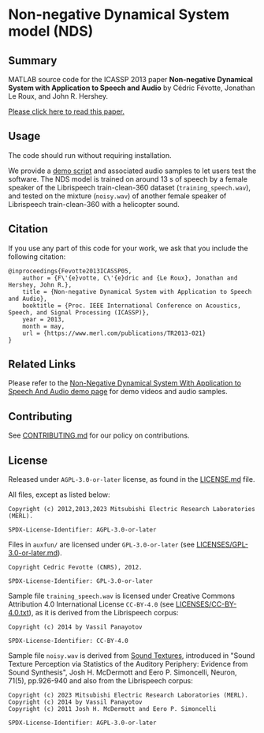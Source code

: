 <!--
Copyright (C) 2012,2013,2023 Mitsubishi Electric Research Laboratories (MERL)

SPDX-License-Identifier: AGPL-3.0-or-later
-->
# Non-negative Dynamical System model (NDS)

## Summary

MATLAB source code for the ICASSP 2013 paper **Non-negative Dynamical System with Application to Speech and Audio** by Cédric Févotte, Jonathan Le Roux, and John R. Hershey.

[Please click here to read this paper.](https://www.merl.com/publications/TR2013-021)

## Usage

The code should run without requiring installation.

We provide a [demo script](nds_demo.m) and associated audio samples to let users test the software. The NDS model is trained on around 13 s of speech by a female speaker of the Librispeech train-clean-360 dataset (`training_speech.wav`), and tested on the mixture (`noisy.wav`) of another female speaker of Librispeech train-clean-360 with a helicopter sound.

## Citation

If you use any part of this code for your work, we ask that you include the following citation:
```
@inproceedings{Fevotte2013ICASSP05,
    author = {F\'{e}votte, C\'{e}dric and {Le Roux}, Jonathan and Hershey, John R.},
    title = {Non-negative Dynamical System with Application to Speech and Audio},
    booktitle = {Proc. IEEE International Conference on Acoustics, Speech, and Signal Processing (ICASSP)},
    year = 2013,
    month = may,
    url = {https://www.merl.com/publications/TR2013-021}
}
```

## Related Links

Please refer to the [Non-Negative Dynamical System With Application to Speech And Audio demo page](https://www.merl.com/demos/speech-enhancement) for demo videos and audio samples.

## Contributing

See [CONTRIBUTING.md](CONTRIBUTING.md) for our policy on contributions.

## License

Released under `AGPL-3.0-or-later` license, as found in the [LICENSE.md](LICENSE.md) file.

All files, except as listed below:

```
Copyright (c) 2012,2013,2023 Mitsubishi Electric Research Laboratories (MERL).

SPDX-License-Identifier: AGPL-3.0-or-later
```

Files in `auxfun/` are licensed under `GPL-3.0-or-later` (see [LICENSES/GPL-3.0-or-later.md](LICENSES/GPL-3.0-or-later.md)).
```
Copyright Cedric Fevotte (CNRS), 2012.

SPDX-License-Identifier: GPL-3.0-or-later
```

Sample file `training_speech.wav` is licensed under Creative Commons Attribution 4.0 International License `CC-BY-4.0` (see [LICENSES/CC-BY-4.0.txt](LICENSES/CC-BY-4.0.txt)), as it is derived from the Librispeech corpus:

```
Copyright (c) 2014 by Vassil Panayotov

SPDX-License-Identifier: CC-BY-4.0
```

Sample file `noisy.wav` is derived from [Sound Textures](https://mcdermottlab.mit.edu/McDermott_Simoncelli_2011_168_Sound_Textures.zip), introduced in "Sound Texture Perception via Statistics
of the Auditory Periphery: Evidence from Sound Synthesis", Josh H. McDermott and Eero P. Simoncelli, Neuron, 71(5), pp.926-940 and also from the Librispeech corpus:

```
Copyright (c) 2023 Mitsubishi Electric Research Laboratories (MERL).
Copyright (c) 2014 by Vassil Panayotov
Copyright (c) 2011 Josh H. McDermott and Eero P. Simoncelli

SPDX-License-Identifier: AGPL-3.0-or-later
```
